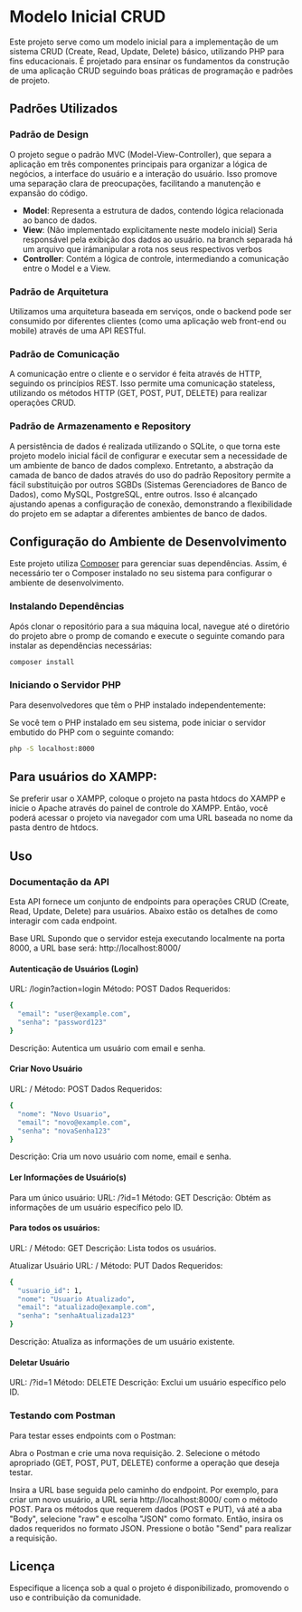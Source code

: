 # Modelo Inicial CRUD

Este projeto serve como um modelo inicial para a implementação de um sistema CRUD (Create, Read, Update, Delete) básico, utilizando PHP para fins educacionais. 
É projetado para ensinar os fundamentos da construção de uma aplicação CRUD seguindo boas práticas de programação e padrões de projeto.

## Padrões Utilizados

### Padrão de Design

O projeto segue o padrão MVC (Model-View-Controller), que separa a aplicação em três componentes principais para organizar a lógica de negócios, a interface do usuário e a interação do usuário. Isso promove uma separação clara de preocupações, facilitando a manutenção e expansão do código.

- **Model**: Representa a estrutura de dados, contendo lógica relacionada ao banco de dados.
- **View**: (Não implementado explicitamente neste modelo inicial) Seria responsável pela exibição dos dados ao usuário. na branch separada há um arquivo que irámanipular a rota nos seus respectivos verbos
- **Controller**: Contém a lógica de controle, intermediando a comunicação entre o Model e a View.

### Padrão de Arquitetura

Utilizamos uma arquitetura baseada em serviços, onde o backend pode ser consumido por diferentes clientes (como uma aplicação web front-end ou mobile) através de uma API RESTful.

### Padrão de Comunicação

A comunicação entre o cliente e o servidor é feita através de HTTP, seguindo os princípios REST. Isso permite uma comunicação stateless, utilizando os métodos HTTP (GET, POST, PUT, DELETE) para realizar operações CRUD.

### Padrão de Armazenamento e Repository

A persistência de dados é realizada utilizando o SQLite, o que torna este projeto modelo inicial fácil de configurar e executar sem a necessidade de um ambiente de banco de dados complexo. Entretanto, a abstração da camada de banco de dados através do uso do padrão Repository permite a fácil substituição por outros SGBDs (Sistemas Gerenciadores de Banco de Dados), como MySQL, PostgreSQL, entre outros. Isso é alcançado ajustando apenas a configuração de conexão, demonstrando a flexibilidade do projeto em se adaptar a diferentes ambientes de banco de dados.

## Configuração do Ambiente de Desenvolvimento

Este projeto utiliza [Composer](https://getcomposer.org/) para gerenciar suas dependências. Assim, é necessário ter o Composer instalado no seu sistema para configurar o ambiente de desenvolvimento.

### Instalando Dependências

Após clonar o repositório para a sua máquina local, navegue até o diretório do projeto abre o promp de comando e execute o seguinte comando para instalar as dependências necessárias:

```bash
composer install

```
### Iniciando o Servidor PHP
Para desenvolvedores que têm o PHP instalado independentemente:

Se você tem o PHP instalado em seu sistema, pode iniciar o servidor embutido do PHP com o seguinte comando:
```bash
php -S localhost:8000


```

## Para usuários do XAMPP:

Se preferir usar o XAMPP, coloque o projeto na pasta htdocs do XAMPP e inicie o Apache através do painel de controle do XAMPP. Então, você poderá acessar o projeto via navegador com uma URL baseada no nome da pasta dentro de htdocs.


## Uso

### Documentação da API
Esta API fornece um conjunto de endpoints para operações CRUD (Create, Read, Update, Delete) para usuários. Abaixo estão os detalhes de como interagir com cada endpoint.

Base URL
Supondo que o servidor esteja executando localmente na porta 8000, a URL base será: http://localhost:8000/

#### Autenticação de Usuários (Login)
URL: /login?action=login
Método: POST
Dados Requeridos:
```bash
{
  "email": "user@example.com",
  "senha": "password123"
}

```
Descrição: Autentica um usuário com email e senha.

#### Criar Novo Usuário
URL: /
Método: POST
Dados Requeridos:
```bash
{
  "nome": "Novo Usuario",
  "email": "novo@example.com",
  "senha": "novaSenha123"
}


```
Descrição: Cria um novo usuário com nome, email e senha.

#### Ler Informações de Usuário(s)
Para um único usuário:
URL: /?id=1
Método: GET
Descrição: Obtém as informações de um usuário específico pelo ID.
#### Para todos os usuários:
URL: /
Método: GET
Descrição: Lista todos os usuários.

Atualizar Usuário
URL: /
Método: PUT
Dados Requeridos:
```bash
{
  "usuario_id": 1,
  "nome": "Usuario Atualizado",
  "email": "atualizado@example.com",
  "senha": "senhaAtualizada123"
}
```
Descrição: Atualiza as informações de um usuário existente.

#### Deletar Usuário
URL: /?id=1
Método: DELETE
Descrição: Exclui um usuário específico pelo ID.

### Testando com Postman
Para testar esses endpoints com o Postman:

Abra o Postman e crie uma nova requisição.
2. Selecione o método apropriado (GET, POST, PUT, DELETE) conforme a operação que deseja testar.

Insira a URL base seguida pelo caminho do endpoint. Por exemplo, para criar um novo usuário, a URL seria http://localhost:8000/ com o método POST.
Para os métodos que requerem dados (POST e PUT), vá até a aba "Body", selecione "raw" e escolha "JSON" como formato. Então, insira os dados requeridos no formato JSON.
Pressione o botão "Send" para realizar a requisição.

## Licença

Especifique a licença sob a qual o projeto é disponibilizado, promovendo o uso e contribuição da comunidade.
